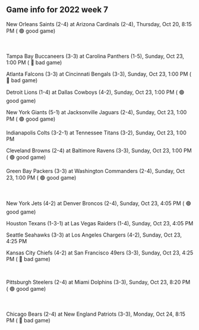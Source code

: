 ## Game info for 2022 week 7
New Orleans Saints (2-4) at Arizona Cardinals (2-4), Thursday, Oct 20, 8:15 PM (	:green_circle: good game)


<br/>

Tampa Bay Buccaneers (3-3) at Carolina Panthers (1-5), Sunday, Oct 23, 1:00 PM (	:red_circle: bad game)

Atlanta Falcons (3-3) at Cincinnati Bengals (3-3), Sunday, Oct 23, 1:00 PM (	:red_circle: bad game)

Detroit Lions (1-4) at Dallas Cowboys (4-2), Sunday, Oct 23, 1:00 PM (	:green_circle: good game)

New York Giants (5-1) at Jacksonville Jaguars (2-4), Sunday, Oct 23, 1:00 PM (	:green_circle: good game)

Indianapolis Colts (3-2-1) at Tennessee Titans (3-2), Sunday, Oct 23, 1:00 PM

Cleveland Browns (2-4) at Baltimore Ravens (3-3), Sunday, Oct 23, 1:00 PM (	:green_circle: good game)

Green Bay Packers (3-3) at Washington Commanders (2-4), Sunday, Oct 23, 1:00 PM (	:green_circle: good game)


<br/>

New York Jets (4-2) at Denver Broncos (2-4), Sunday, Oct 23, 4:05 PM (	:green_circle: good game)

Houston Texans (1-3-1) at Las Vegas Raiders (1-4), Sunday, Oct 23, 4:05 PM

Seattle Seahawks (3-3) at Los Angeles Chargers (4-2), Sunday, Oct 23, 4:25 PM

Kansas City Chiefs (4-2) at San Francisco 49ers (3-3), Sunday, Oct 23, 4:25 PM (	:red_circle: bad game)


<br/>

Pittsburgh Steelers (2-4) at Miami Dolphins (3-3), Sunday, Oct 23, 8:20 PM (	:green_circle: good game)


<br/>

Chicago Bears (2-4) at New England Patriots (3-3), Monday, Oct 24, 8:15 PM (	:red_circle: bad game)

